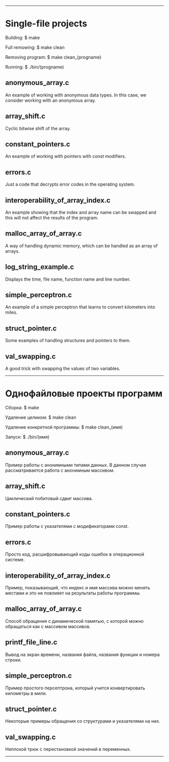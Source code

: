 ***********



# Single-file projects

Building:
$ make

Full remowing:
$ make clean

Removing program:
$ make clean_(progname)

Running:
$ ./bin/(progname)

## anonymous_array.c

An example of working with anonymous data types.
In this case, we consider working with an anonymous array.

## array_shift.c

Cyclic bitwise shift of the array.

## constant_pointers.c

An example of working with pointers with const modifiers.

## errors.c

Just a code that decrypts error codes in the operating system.

## interoperability_of_array_index.c

An example showing that the index and
array name can be swapped and this will not affect the results of the program.

## malloc_array_of_array.c

A way of handling dynamic memory, which can be handled as an array of arrays.

## log_string_example.c

Displays the time, file name, function name and line number.

## simple_perceptron.c

An example of a simple perceptron that learns to convert kilometers into miles.

## struct_pointer.c

Some examples of handling structures and pointers to them.

## val_swapping.c

A good trick with swapping the values of two variables.



**********



# Однофайловые проекты программ

Сборка:
$ make

Удаление целиком:
$ make clean

Удаление конкретной программы:
$ make clean_(имя)

Запуск:
$ ./bin/(имя)

## anonymous_array.c

Пример работы с анонимными типами данных.
В данном случае рассматривается работа с анонимным массивом.

## array_shift.c

Циклический побитовый сдвиг массива.

## constant_pointers.c

Пример работы с указателями с модификаторами const.

## errors.c

Просто код, расшифровывающий коды ошибок в операционной системе.

## interoperability_of_array_index.c

Пример, показывающий, что индекс и
имя массива можно менять местами и это не повлияет на результаты работы программы.

## malloc_array_of_array.c

Способ обращения с динамической памятью, с которой можно обращаться как с массивом массивов.

## printf_file_line.c

Вывод на экран времени, названия файла, названия функции и номера строки.

## simple_perceptron.с

Пример простого персептрона, который учится конвертировать километры в мили.

## struct_pointer.c

Некоторые примеры обращения со структурами и указателями на них.

## val_swapping.с

Неплохой трюк с перестановкой значений в переменных.


**********
